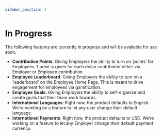 ```yaml
---
sidebar_position: 1
---
```


# In Progress   

The following features are currently in progress and will be available for use soon.  
* **Contribution Points**: Giving Employers the ability to turn on ‘points’ for Employees. 1 point is given for each dollar contributed either via Employer or Employee contribution. 
* **Employee Leaderboard**: Giving Employers the ability to turn on a ‘leaderboard’ on the Employee Home Page. This is meant to drive engagement for employees via gamification. 
* **Employee Goals**: Giving Employers the ability to self-organize and create goals that their team work towards. 
* **International Languages**: Right now, the product defaults to English. We’re working on a feature to let any user change their default language. 
* **International Payments**: Right now, the product defaults to USD. We’re working on a feature to let any Employer change their default payment currency. 
